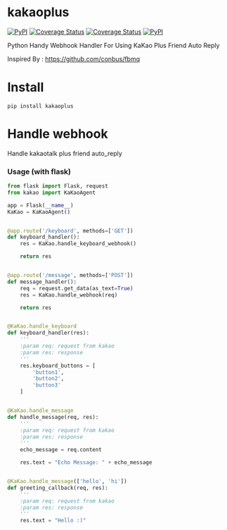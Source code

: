 # kakaoplus
[![PyPI](https://img.shields.io/pypi/v/kakaoplus.svg?v=1&maxAge=3601)](https://pypi.python.org/pypi/kakaoplus)
[![Coverage Status](https://travis-ci.org/HwangWonYo/kakaoplus.svg?branch=master)](https://coveralls.io/github/wonyoHwang/kakaoplus?branch=master)
[![Coverage Status](https://coveralls.io/repos/github/HwangWonYo/kakaoplus/badge.svg?branch=master)](https://coveralls.io/github/HwangWonYo/kakaoplus?branch=master)
[![PyPI](https://img.shields.io/pypi/l/kakaoplus.svg?v=1&maxAge=2592000)](https://pypi.python.org/pypi/kakaoplus)

Python Handy Webhook Handler For Using KaKao Plus Friend Auto Reply

Inspired By : https://github.com/conbus/fbmq
# Install
```
pip install kakaoplus
```

# Handle webhook
Handle kakaotalk plus friend auto_reply

### Usage (with flask)
```python
from flask import Flask, request
from kakao import KaKaoAgent

app = Flask(__name__)
KaKao = KaKaoAgent()


@app.route('/keyboard', methods=['GET'])
def keyboard_handler():
    res = KaKao.handle_keyboard_webhook()

    return res


@app.route('/message', methods=['POST'])
def message_handler():
    req = request.get_data(as_text=True)
    res = KaKao.handle_webhook(req)

    return res


@KaKao.handle_keyboard
def keyboard_handler(res):
    '''
    :param req: request from kakao
    :param res: response
    '''
    res.keyboard_buttons = [
        'button1',
        'button2',
        'button3'
    ]


@KaKao.handle_message
def handle_message(req, res):
    '''
    :param req: request from kakao
    :param res: response
    '''
    echo_message = req.content

    res.text = "Echo Message: " + echo_message


@KaKao.handle_message(['hello', 'hi'])
def greeting_callback(req, res):
    '''
    :param req: request from kakao
    :param res: response
    '''
    res.text = "Hello :)"
```

